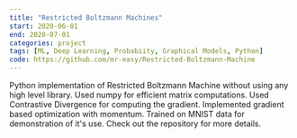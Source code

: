 ```yaml
---
title: "Restricted Boltzmann Machines"
start: 2020-06-01
end: 2020-07-01
categories: project
tags: [ML, Deep Learning, Probabiity, Graphical Models, Python]
code: https://github.com/mr-easy/Restricted-Boltzmann-Machine
---
```


Python implementation of Restricted Boltzmann Machine without using any high level library. Used numpy for efficient matrix computations. Used Contrastive Divergence for computing the gradient. Implemented gradient based optimization with momentum. Trained on MNIST data for demonstration of it's use. Check out the repository for more details.